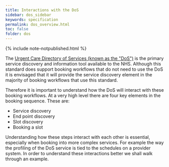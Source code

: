 ```yaml
---
title: Interactions with the DoS
sidebar: dos_sidebar
keywords: specification
permalink: dos_overview.html
toc: false
folder: dos
---
```


{% include note-notpublished.html %}

The <a href="https://digital.nhs.uk/services/directory-of-services-dos" target="_blank">Urgent Care Directory of Services (known as the "DoS")</a> is the primary service discovery and information tool available to the NHS. Although this standard does support booking workflows that do not need to use the DoS it is envisaged that it will provide the service discovery element in the majority of booking workflows that use this standard.

Therefore it is important to understand how the DoS will interact with these booking workflows. At a very high level there are four key elements in the booking sequence. These are:

* Service discovery
* End point discovery
* Slot discovery
* Booking a slot

Understanding how these steps interact with each other is essential, especially when booking into more complex services. For example the way the profiling of the DoS service is tied to the schedules on a provider system. In order to understand these interactions better we shall walk through an example.
